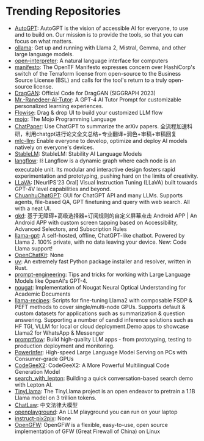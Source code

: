# Trending Repositories

- [AutoGPT](https://github.com/Significant-Gravitas/AutoGPT): AutoGPT is the vision of accessible AI for everyone, to use and to build on. Our mission is to provide the tools, so that you can focus on what matters.
- [ollama](https://github.com/ollama/ollama): Get up and running with Llama 2, Mistral, Gemma, and other large language models.
- [open-interpreter](https://github.com/KillianLucas/open-interpreter): A natural language interface for computers
- [manifesto](https://github.com/opentofu/manifesto): The OpenTF Manifesto expresses concern over HashiCorp's switch of the Terraform license from open-source to the Business Source License (BSL) and calls for the tool's return to a truly open-source license.
- [DragGAN](https://github.com/XingangPan/DragGAN): Official Code for DragGAN (SIGGRAPH 2023)
- [Mr.-Ranedeer-AI-Tutor](https://github.com/JushBJJ/Mr.-Ranedeer-AI-Tutor): A GPT-4 AI Tutor Prompt for customizable personalized learning experiences.
- [Flowise](https://github.com/FlowiseAI/Flowise): Drag & drop UI to build your customized LLM flow
- [mojo](https://github.com/modularml/mojo): The Mojo Programming Language
- [ChatPaper](https://github.com/kaixindelele/ChatPaper): Use ChatGPT to summarize the arXiv papers. 全流程加速科研，利用chatgpt进行论文全文总结+专业翻译+润色+审稿+审稿回复
- [mlc-llm](https://github.com/mlc-ai/mlc-llm): Enable everyone to develop, optimize and deploy AI models natively on everyone's devices.
- [StableLM](https://github.com/Stability-AI/StableLM): StableLM: Stability AI Language Models
- [langflow](https://github.com/logspace-ai/langflow): ⛓️ Langflow is a dynamic graph where each node is an executable unit. Its modular and interactive design fosters rapid experimentation and prototyping, pushing hard on the limits of creativity.
- [LLaVA](https://github.com/haotian-liu/LLaVA): [NeurIPS'23 Oral] Visual Instruction Tuning (LLaVA) built towards GPT-4V level capabilities and beyond.
- [ChuanhuChatGPT](https://github.com/GaiZhenbiao/ChuanhuChatGPT): GUI for ChatGPT API and many LLMs. Supports agents, file-based QA, GPT finetuning and query with web search. All with a neat UI.
- [gkd](https://github.com/gkd-kit/gkd): 基于无障碍+高级选择器+订阅规则的自定义屏幕点击 Android APP | An Android APP with custom screen tapping based on Accessibility, Advanced Selectors, and Subscription Rules
- [llama-gpt](https://github.com/getumbrel/llama-gpt): A self-hosted, offline, ChatGPT-like chatbot. Powered by Llama 2. 100% private, with no data leaving your device. New: Code Llama support!
- [OpenChatKit](https://github.com/togethercomputer/OpenChatKit): None
- [uv](https://github.com/astral-sh/uv): An extremely fast Python package installer and resolver, written in Rust.
- [prompt-engineering](https://github.com/brexhq/prompt-engineering): Tips and tricks for working with Large Language Models like OpenAI's GPT-4.
- [nougat](https://github.com/facebookresearch/nougat): Implementation of Nougat Neural Optical Understanding for Academic Documents
- [llama-recipes](https://github.com/facebookresearch/llama-recipes): Scripts for fine-tuning Llama2 with composable FSDP & PEFT methods to cover single/multi-node GPUs. Supports default & custom datasets for applications such as summarization & question answering. Supporting a number of candid inference solutions such as HF TGI, VLLM for local or cloud deployment.Demo apps to showcase Llama2 for WhatsApp & Messenger
- [promptflow](https://github.com/microsoft/promptflow): Build high-quality LLM apps - from prototyping, testing to production deployment and monitoring.
- [PowerInfer](https://github.com/SJTU-IPADS/PowerInfer): High-speed Large Language Model Serving on PCs with Consumer-grade GPUs
- [CodeGeeX2](https://github.com/THUDM/CodeGeeX2): CodeGeeX2: A More Powerful Multilingual Code Generation Model
- [search_with_lepton](https://github.com/leptonai/search_with_lepton): Building a quick conversation-based search demo with Lepton AI.
- [TinyLlama](https://github.com/jzhang38/TinyLlama): The TinyLlama project is an open endeavor to pretrain a 1.1B Llama model on 3 trillion tokens.
- [ChatLaw](https://github.com/PKU-YuanGroup/ChatLaw): 中文法律大模型
- [openplayground](https://github.com/nat/openplayground): An LLM playground you can run on your laptop
- [instruct-pix2pix](https://github.com/timothybrooks/instruct-pix2pix): None
- [OpenGFW](https://github.com/apernet/OpenGFW): OpenGFW is a flexible, easy-to-use, open source implementation of GFW (Great Firewall of China) on Linux

